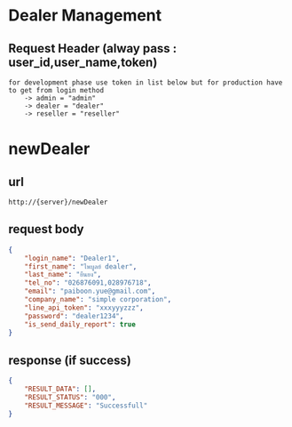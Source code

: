 # Dealer Management

## Request Header (alway pass : user_id,user_name,token) 
    for development phase use token in list below but for production have to get from login method 
        -> admin = "admin" 
        -> dealer = "dealer" 
        -> reseller = "reseller"

# newDealer

## url
    http://{server}/newDealer 

## request body
```json
{
    "login_name": "Dealer1",
    "first_name": "ไพบูลย์ dealer",
    "last_name": "ยืนยง",
    "tel_no": "026876091,028976718",
    "email": "paiboon.yue@gmail.com",
    "company_name": "simple corporation",
    "line_api_token": "xxxyyyzzz",
    "password": "dealer1234",
    "is_send_daily_report": true
}
```
## response (if success)

```json
{
    "RESULT_DATA": [],
    "RESULT_STATUS": "000",
    "RESULT_MESSAGE": "Successfull"
}
```



